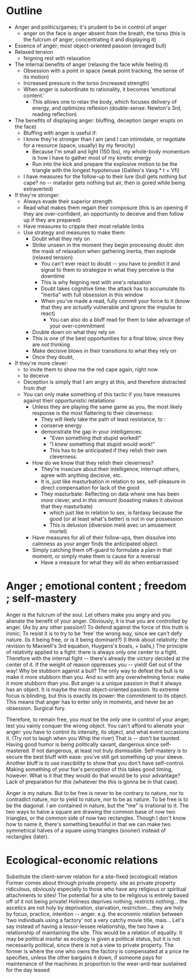 # Outline
- Anger and politics/games; it's prudent to be in control of anger
    - anger on the face is anger absent from the breath, the torso (this is the fulcrum of anger, concentrating it and displaying it)
- Essence of anger; most object-oriented passion (enraged bull)
- Relaxed tension
    - feigning rest with relaxation
- The internal benefits of anger (relaxing the face while feeling it)
    - Obsession with a point in space (weak point tracking, the sense of its motion)
    - Increased pressure in the torso (increased strength)
	- When anger is subordinate to rationality, it becomes 'emotional content.'
	    - This allows one to relax the body, which focuses delivery of energy, and optimizes reflexion (double-sense: Newton's 3rd, reading reflection) 
- The benefits of displaying anger: bluffing, deception (anger erupts on the face)
    - Bluffing with anger is useful if:
	- I know they're stronger than I am (and I can intimidate, or negotiate for a resource (space, usually) by my ferocity)
	    - Because I'm small and light (150 lbs), my whole-body momentum is how I have to gather most of my kinetic energy 
		- Run into the kick and prepare the explosive motion to be the triangle with the longest hypotenuse (Galileo's Vavg.* t  = Vfi) 
	- I have measures for the follow-up to their lure (bull gets nothing but cape? no -- matador gets nothing but air, then is gored while being extraverted)
- If they're stronger:
	- Always evade their superior strength
	- Read what makes them regain their composure (this is an opening if they are over-confident, an opportunity to deceive and then follow up if they are prepared)
	- Have measures to cripple their most reliable limbs
	- Use strategy and measures to make them:
	    - Doubt what they rely on
		- Strike unseen in the moment they begin processing doubt: don the mask of relaxation when gathering inertia, then explode (relaxed tension)
		    - You can't ever react to doubt -- you have to predict it and signal to them to strategize in what they perceive is the downtime
			- This is why feigning rest with one's relaxation
			- Doubt takes cognitive time: the attack has to accumulate its "inertia" with full obsession in this window
			- When you've made a read, fully commit your force to it (know that they are *actually* vulnerable and ignore the impulse to react)
			    - You can also do a bluff read for them to take advantage of your over-commitment
	    - Double down on what they rely on
		- This is one of the best opportunities for a final blow, since they are *not* thinking
	    - Make decisive blows in their transitions to what they rely on
		- Once they doubt, 
- If they're more clever:
	- to invite them to show me the red cape again, right now
    - to deceive
    - Deception is simply that I am angry at *this*, and therefore distracted from *that*
	- You can only make something of this tactic if you have measures against their opportunistic retaliations
		- Unless they are playing the same game as you, the most likely response is the most flattering to their cleverness:
		    - They will likely take the path of least resistance, to :
			- conserve energy
			- demonstrate the gap in your intelligences:
			    - "Even something *that* stupid worked!"
			    - "I *knew* something that stupid would work!"
			    - This has to be anticipated if they relish their own cleverness.
		- How do we know that they relish their cleverness?
		    - They're insecure about their intelligence, interrupt others, agree with anything decisive, etc.
		    - It is, just like masturbation in relation to sex, self-pleasure in direct compensation for lack of the good
			- They masturbate: Reflecting on data where one has been *more* clever, and in *this amount* (boasting makes it obvious that they masturbate)
				- which just like in relation to sex, is fantasy because the good (or at least what's better) is not in our possession
				- This is delusion (diversion melé avec un amusement mortel)
	    - Have measures for all of their follow-ups, then dissolve into calmness as your anger finds the anticipated object. 
		- Simply catching them off-guard to formulate a plan in that moment, or simply make them is cause for a reversal
		    - Have a measure for what they will do when embarrassed


# Anger ; emotional content ; freedom ; self-mastery
Anger is the fulcrum of the soul. 
Let others make you angry and you alienate the benefit of your anger. 
Obviously, it is true you are controlled by anger.
(As by any other passion!)
To defend against the force of this truth is ironic;
To resist it is to try to be 'free' the wrong way, since we can't defy nature.
(Is it being free, or is it being dominant?)
(I think about relativity: the revision to Maxwell's 3rd equation, Huygens's boats, + balls,)
The principle of relativity applied to a fight: there is always only one center to a fight.
Therefore with the internal fight -- there's already the victory decided at the center of it.
If the weight of reason oppresses you -- yield! Get out of the way!
Why be stubborn against a bull?
The only way to defeat the bull is to make it more stubborn than you.
And so with any overwhelming force: make it more stubborn than you.
But anger is a unique passion in that it always has an object.
It is maybe the most object-oriented passion.
Its extreme focus is blinding, but this is exactly its power: the commitment to its object.
This means that anger has to enter only in moments, and never be an obsession.
Surgical fury.

Therefore, to remain free, you must be the *only* one in control of your anger,
lest you vainly conquer the wrong object.
You can't afford to alienate your anger: you have to control its intensity, its object, and what event occasions it.
(Try not to laugh when you Whip the river)
That is -- don't be taunted. Having good humor is being politically savant, dangerous since self-mastered. 
If not dangerous, at least not truly dismissible. 
Self-mastery is to secure the best bluff with ease: you've still got something up your sleeve.
Another bluff is to use irascibility to show that you don't have self-control. 
Making something of your foe's perception of this takes good timing, however.
What is it that they would do that would be to your advantage?
Lack of preparation for *this* (whatever the *this* is gonna be in that case). 


Anger is my nature.
But to be free is never to be contrary to nature, nor to contradict nature,
nor to yield to nature, nor to be as nature.
To be free is to be the diagonal.
I am contained in nature,
but the "me" is irrational to it.
The two ways to halve a square are drawing
the common base of now two triangles,
or the common side of now two rectangles.
Though I don't know how to name it,
there's something beautiful in that we can make two symmetrical halves of a square
using triangles (sooner) instead of rectangles (later).


# Ecological-economic relations

Substitute the client-server relation for a site-fixed (ecological) relation
Former comes about through private property.
site as private property
ridiculous, obviously
especially to those who have any religious or spiritual attachments to sites!
The potential for a site to be religious is entirely based off of it not being private! Holiness deprives nothing, restricts nothing... the ascetics are not holy by deprivation, starvation, restriction... they are holy by focus, practice, intention -- anger.
e.g. the economic relation between 'two individuals using a factory'
not a very catchy movie title, mais...
Let's say instead of having a lessor-lessee relationship,
the two have a relationship of maintaining the site.
This would be a relation of equality.
It may be political insofar as ecology is given a political status,
but it is not necessarily political, since there is not a view to private property.
The former is 
where the one who owns the factory is compensated at a price he specifies,
unless the other bargains it down,
if someone pays for maintenance of the machines 
in proportion to the wear-and-tear sustained
for  the day leased

